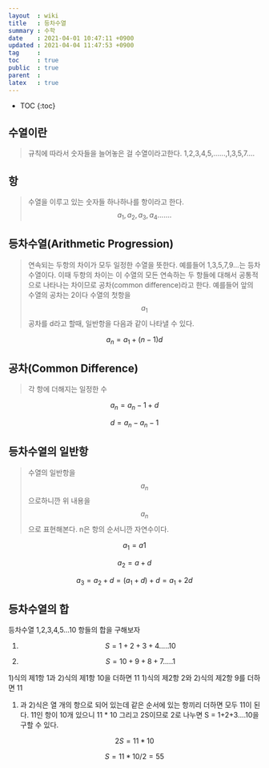 ```yaml
---
layout  : wiki
title   : 등차수열
summary : 수학 
date    : 2021-04-01 10:47:11 +0900
updated : 2021-04-04 11:47:53 +0900
tag     : 
toc     : true
public  : true
parent  : 
latex   : true
---
```

* TOC
{:toc}

## 수열이란 
> 규칙에 따라서 숫자들을 늘어놓은 걸 수열이라고한다.
1,2,3,4,5,......,1,3,5,7....

## 항
> 수열을 이루고 있는 숫자들 하나하나를 항이라고 한다.
$$ 
a_1, a_2, a_3, a_4.......
$$

## 등차수열(Arithmetic Progression)
> 연속되는 두항의 차이가 모두 일정한 수열을 뜻한다.
예를들어 1,3,5,7,9...는 등차수열이다. 이때 두항의 차이는 이 수열의 모든 연속하는 두 항들에 대해서
공통적으로 나타나는 차이므로 공차(common difference)라고 한다. 예를들어 앞의 수열의 공차는 2이다
수열의 첫항을 $$ a_1 $$ 공차를 d라고 할때, 일반항을 다음과 같이 나타낼 수 있다.

$$
a_n = a_1 + (n - 1 )d 
$$

## 공차(Common Difference)
> 각 항에 더해지는 일정한 수 

$$ a_n = a_n-1 + d $$

$$ d = a_n - a_n-1 $$ 

## 등차수열의 일반항 
> 수열의 일반항을 $$ a_n $$ 으로하니깐 위 내용을 $$ a_n $$ 으로 표현해본다. n은 항의 순서니깐 자연수이다.

$$    a_1 = a1 $$

$$    a_2 = a + d $$

$$ a_3 = a_2 + d = (a_1 + d) + d = a_1 + 2d $$

## 등차수열의 합 
등차수열 1,2,3,4,5...10 항들의 합을 구해보자

1) $$ S = 1 + 2 + 3 + 4..... 10  $$

2) $$ S = 10 + 9 + 8 + 7 .....1  $$

1)식의 제1항 1과 2)식의 제1항 10을 더하면 11
1)식의 제2항 2와 2)식의 제2항 9를 더하면 11
1) 과 2)식은 열 개의 항으로 되어 있는데 같은 순서에 있는 항끼리 더하면 모두 11이 된다.
11인 항이 10개 있으니 11 * 10  그리고 2S이므로 2로 나누면  S = 1+2+3....10을 구할 수 있다.

$$ 2S = 11 * 10 $$

$$ S = 11 * 10 / 2 = 55 $$






